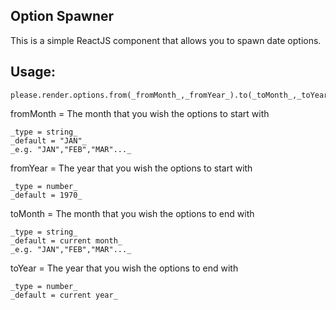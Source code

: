 ## Option Spawner

This is a simple ReactJS component that allows you to spawn date options.

## Usage:

    please.render.options.from(_fromMonth_,_fromYear_).to(_toMonth_,_toYear_).using.select(_selectID_);

fromMonth = The month that you wish the options to start with

    _type = string_
    _default = "JAN"_
    _e.g. "JAN","FEB","MAR"..._

fromYear = The year that you wish the options to start with

    _type = number_
    _default = 1970_

toMonth = The month that you wish the options to end with

    _type = string_
    _default = current month_
    _e.g. "JAN","FEB","MAR"..._

toYear = The year that you wish the options to end with

    _type = number_
    _default = current year_